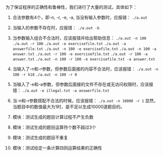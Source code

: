 为了保证程序的正确性和鲁棒性，我们进行了大量的测试，具体如下：
1. 合法参数有4个，即-n, -r, -e, -a, 当没有输入参数时，应报错：
`./a.out`

2. 当输入的参数不存在时，应报错：
`./a.out -b`

2. 当参数输入组合不合法时，应该报错并给出帮助信息：
`./a.out -n 100`
`./a.out -r 100`
`./a.out -e exercisefile.txt`
`./a.out -a answerfile.txt`
`./a.out -n 100 -e exercisefile.txt`
`./a.out -n 100 -a answer.txt`
`./a.out -r 100 -e exercisefile.txt`
`./a.out -r 100 -a answer.txt`
`./a.out -n 100 -r 100 -e exercisefile.txt -a answer.txt`

3. 当输入了-n和-r参数，但参数后面接的内容不合法时，应该报错：
`./a.out -n 100 -r k10`
`./a.out -n 100 -r 0`

4. 当输入了-e和-a参数，但参数后面接的文件不存在或无访问权限时，应该报错：
`./a.out -e illegal.txt -a answerfile.txt`

5. 当-n和-r参数搭配不合法的时候，应该报错：
`./a.out -n 10000 -r 1`
显然，当题目中的数值最大为1时，是不足以生成10000道题目的。

6. 模块：测试生成的题目计算过程不产生负数

7. 模块：测试生成的题目运算符个数不超过3个

8. 模块：测试生成的题目不重复

10. 模块：测试给定一条计算四则运算结果的正确性
